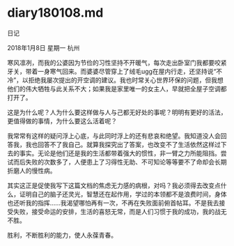 # diary180108.md
日记

2018年1月8日 星期一 杭州

寒风凛冽，而我的公婆因为节俭的习性坚持不开暖气，每次走出卧室门我都要咬紧牙关，带着一身寒气回来。而婆婆尽管穿上了绒毛ugg在屋内行走，还坚持说“不冷”，以拒绝我屡次提出的开空调的建议。我也时常关心世界环保的问题，但我想他们的伟大牺牲与此关系不大；如果我是家里唯一的女主人，早就把全屋子空调都打开了。

这是为什么呢？人为什么要这样做与人与己都无好处的事呢？明明有更好的活法，更值得做的事情，为什么要这么活着呢？

我常常有这样的疑问浮上心底，与此同时浮上的还有悲哀和绝望。我知道没人会回答我，我也回答不了我自己。就算我探究出了答案，也改变不了生活依然这样过下去的事实。无论是他们还是我的生活都带着强大的惯性，非一臂之力所能阻挡。尝试而后失败的次数多了，人便患上了习得性无助、不可知论等等要不了命却会长期折磨人的慢性病。

其实这正是促使我写下这篇文档的焦虑无力感的病根，对吗？我必须得去改变点什么，证明自己的脑子还灵光，智慧还在起作用，学过的本领都不是浪费时间，身体也还听我的指挥……我渴望哪怕再有一次，不再在失败面前俯首帖耳。不是我去接受失败，接受命运的安排，生活的喜怒无常，而是人们习惯于我的成功，我的战无不胜。

胜利，不断胜利的能力，使人永葆青春。

